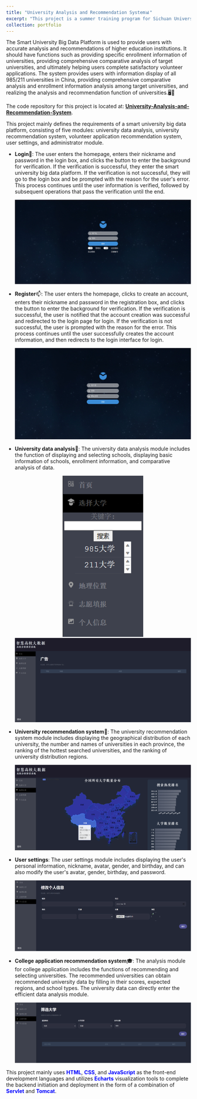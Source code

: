 ```yaml
---
title: "University Analysis and Recommendation System📊"
excerpt: "This project is a summer training program for Sichuan University in 2023, aimed at providing users with accurate analysis and recommendations of higher education institutions.<br/><img src='/images/structure.png'>"
collection: portfolio
---
```


The Smart University Big Data Platform is used to provide users with accurate analysis and recommendations of higher education institutions. It should have functions such as providing specific enrollment information of universities, providing comprehensive comparative analysis of target universities, and ultimately helping users complete satisfactory volunteer applications. The system provides users with information display of all 985/211 universities in China, providing comprehensive comparative analysis and enrollment information analysis among target universities, and realizing the analysis and recommendation function of universities.🖥️📶<br/>

The code repository for this project is located at: [<b>University-Analysis-and-Recommendation-System</b>](https://github.com/wubeizi/University-Analysis-and-Recommendation-System).<br/>

This project mainly defines the requirements of a smart university big data platform, consisting of five modules: university data analysis, university recommendation system, volunteer application recommendation system, user settings, and administrator module.
- <b>Login</b>🔑: The user enters the homepage, enters their nickname and password in the login box, and clicks the button to enter the background for verification. If the verification is successful, they enter the smart university big data platform. If the verification is not successful, they will go to the login box and be prompted with the reason for the user's error. This process continues until the user information is verified, followed by subsequent operations that pass the verification until the end.<br/><p align="center"><img src='/images/UARS7.png'></p>
- <b>Register</b>📫️: The user enters the homepage, clicks to create an account, enters their nickname and password in the registration box, and clicks the button to enter the background for verification. If the verification is successful, the user is notified that the account creation was successful and redirected to the login page for login. If the verification is not successful, the user is prompted with the reason for the error. This process continues until the user successfully creates the account information, and then redirects to the login interface for login.<br/><p align="center"><img src='/images/UARS8.png'></p>
- <b>University data analysis</b>🔎: The university data analysis module includes the function of displaying and selecting schools, displaying basic information of schools, enrollment information, and comparative analysis of data.<br/><p align="center"><img src='/images/UARS2.png'><img src='/images/UARS1.png'></p>
- <b>University recommendation system</b>📘: The university recommendation system module includes displaying the geographical distribution of each university, the number and names of universities in each province, the ranking of the hottest searched universities, and the ranking of university distribution regions.<br/><p align="center"><img src='/images/UARS3.png'></p>
- <b>User settings</b>: The user settings module includes displaying the user's personal information, nickname, avatar, gender, and birthday, and can also modify the user's avatar, gender, birthday, and password.<br/><p align="center"><img src='/images/UARS6.png'></p>
- <b>College application recommendation system</b>🎓️: The analysis module for college application includes the functions of recommending and selecting universities. The recommended universities can obtain recommended university data by filling in their scores, expected regions, and school types. The university data can directly enter the efficient data analysis module.<br/><p align="center"><img src='/images/UARS5.png'></p>

This project mainly uses <font color=blue><b>HTML</b></font>, <font color=blue><b>CSS</b></font>, and <font color=blue><b>JavaScript</b></font> as the front-end development languages and utilizes <font color=blue><b>Echarts</b></font> visualization tools to complete the backend initiation and deployment in the form of a combination of <font color=blue><b>Servlet</b></font> and <font color=blue><b>Tomcat</b></font>.